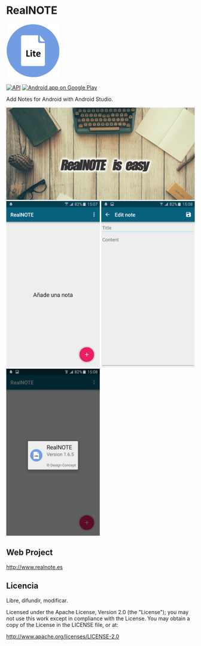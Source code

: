 # RealNOTE
 ![Icono](app/src/main/res/drawable-xxhdpi/ic_launcher.png) 
 
 
 
 
[![API](https://img.shields.io/badge/API-14%2B-brightgreen.svg?style=flat)](https://android-arsenal.com/api?level=14)  [![Android app on Google Play](https://developer.android.com/images/brand/en_app_rgb_wo_60.png)](https://play.google.com/store/apps/details?id=realnote.lite.designconcept) 

  Add Notes for Android with Android Studio.

<center><img alt="screenshot" src="screenshot4.png?raw=true" width="750" /></center>

 <img alt="screenshot" src="screenshot.png?raw=true" width="250px" />
 <img alt="screenshot" src="screenshot2.png?raw=true" width="250px" />
 <img alt="screenshot" src="screenshot3.png?raw=true" width="250px" />

 
 
Web Project
---------

http://www.realnote.es


Licencia
-------

Libre, difundir, modificar.

Licensed under the Apache License, Version 2.0 (the "License"); you may not use this work except in compliance with the License. You may obtain a copy of the License in the LICENSE file, or at:

http://www.apache.org/licenses/LICENSE-2.0
